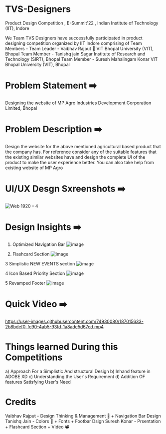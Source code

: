 # TVS-Designers
Product Design Competition , E-Summit'22 , Indian Institute of Technology (IIT), Indore

We Team TVS Designers have successfully participated in product designing competition organized by IIT Indore comprising of Team Members -
Team Leader - Vaibhav Rajput 👑           VIT Bhopal University (VIT), Bhopal
Team Member - Tanishq jain                Sagar Institute of Research and Technology (SIRT), Bhopal
Team Member - Suresh Mahalingam Konar     VIT Bhopal University (VIT), Bhopal

# Problem Statement ➡️
Designing the website of MP Agro Industries Development Corporation Limited, Bhopal 

# Problem Description ➡️
Design the website for the above mentioned agricultural based product that
                      the company has. For reference consider any of the suitable features that the
                      existing similar websites have and design the complete UI of the product to
                      make the user experience better. You can also take help from existing website
                      of MP Agro
                      
# UI/UX Desgn Sxreenshots ➡️

![Web 1920 – 4](https://user-images.githubusercontent.com/74930080/187014628-907c5149-2779-4646-8bb4-7aeb5840b659.png)

# Design Insights ➡️
1) Optimized Navigation Bar
![image](https://user-images.githubusercontent.com/74930080/187014755-8b9face4-598c-4df6-88f7-597b2dbf1c90.png)


2) Flashcard Section
![image](https://user-images.githubusercontent.com/74930080/187014787-533578cd-511e-4e58-b8cc-2275516d8844.png)


3 Simplistic NEW EVENTS section
![image](https://user-images.githubusercontent.com/74930080/187014796-db54fe5d-fe48-490a-8025-6138328e8929.png)


4 Icon Based Priority Section
![image](https://user-images.githubusercontent.com/74930080/187014823-455a74ad-08c6-4cdd-8eb5-db7dc1c73145.png)

5 Revamped Footer 
![image](https://user-images.githubusercontent.com/74930080/187014827-79c457d3-9218-4485-8f1e-665ff82b7741.png)

# Quick Video ➡️
https://user-images.githubusercontent.com/74930080/187015633-2b8bdef0-fc90-4ab5-93fd-1a8ade5d67ed.mp4

# Things learned During this Competitions

a) Approach For a Simplistic And structural Design 
b) Inhand feature in ADOBE XD
c) Understanding the User's Requirement 
d) Addition OF features Satisfying User's Need

# Credits 

Vaibhav Rajput - Design Thinking & Management 🤔 + Navigation Bar Design
Tanishq Jain - Colors 🎨 + Fonts + Footbar Dsign
Suresh Konar - Prsentation + Flashcard Section + Video 📽️


